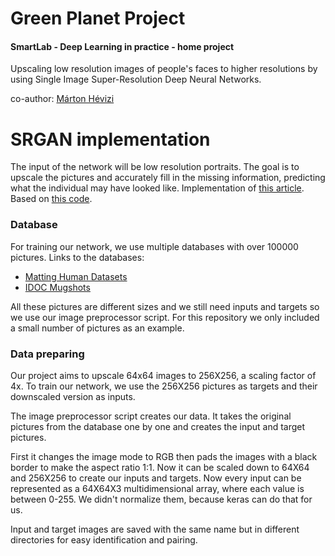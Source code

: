 # Green Planet Project
#### SmartLab - Deep Learning in practice - home project
Upscaling low resolution images of people's faces to higher resolutions by using Single Image Super-Resolution Deep Neural Networks.

co-author: [Márton Hévizi](https://github.com/habarcs)

# SRGAN implementation
The input of the network will be low resolution portraits. The goal is to upscale the pictures and accurately fill in the missing information, predicting what the individual may have looked like.
Implementation of [this article](https://arxiv.org/pdf/1609.04802.pdf).
Based on [this code](https://github.com/eriklindernoren/Keras-GAN/blob/master/srgan/srgan.py).

### Database
For training our network, we use multiple databases with over 100000 pictures.
Links to the databases:
- [Matting Human Datasets](https://www.kaggle.com/laurentmih/aisegmentcom-matting-human-datasets)
- [IDOC Mugshots](https://www.kaggle.com/elliotp/idoc-mugshots)

All these pictures are different sizes and we still need inputs and targets so we use our image preprocessor script.
For this repository we only included a small number of pictures as an example.

### Data preparing
Our project aims to upscale 64x64 images to 256X256, a scaling factor of 4x. To train our network, we use the 256X256 pictures as targets and their downscaled version as inputs.

The image preprocessor script creates our data. It takes the original pictures from the database one by one and creates the input and target pictures.

First it changes the image mode to RGB then pads the images with a black border to make the aspect ratio 1:1. Now it can be scaled down to 64X64 and 256X256 to create our inputs and targets. Now every input can be represented as a 64X64X3 multidimensional array, where each value is between 0-255. We didn't normalize them, because keras can do that for us.

Input and target images are saved with the same name but in different directories for easy identification and pairing.
